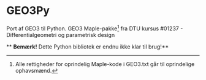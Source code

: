 # GEO3Py
Port af GEO3 til Python.
GEO3 Maple-pakke[^1] fra DTU kursus #01237 - Differentialgeometri og parametrisk design

** __Bemærk!__ Dette Python bibliotek er endnu ikke klar til brug!**

[^1]: Alle rettigheder for oprindelig Maple-kode i GEO3.txt går til oprindelige ophavsmænd.
